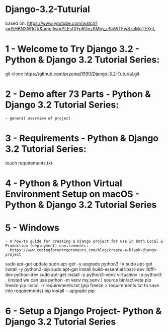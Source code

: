 # Django-3.2-Tuturial
based on: https://www.youtube.com/watch?v=SlHBNXW1rTk&amp;list=PLEsfXFp6DpzRMby_cSoWTFw8zaMdTEXgL

# 1 - Welcome to Try Django 3.2 - Python & Django 3.2 Tutorial Series:
git clone https://github.com/przemaj1990/Django-3.2-Tuturial.git
# 2 - Demo after 73 Parts - Python & Django 3.2 Tutorial Series:
    - general overview of project
# 3 - Requirements - Python & Django 3.2 Tutorial Series:
touch requirements.txt
# 4 - Python & Python Virtual Environment Setup on macOS - Python & Django 3.2 Tutorial Series
# 5 - Windows
    - A how-to guide for creating a Django project for use in both Local & Production (deployment) environments:
      https://www.codingforentrepreneurs.com/blog/create-a-blank-django-project   
sudo apt-get update
sudo apt-get -y upgrade
python3 -V
sudo apt-get install -y python3-pip
sudo apt-get install build-essential libssl-dev libffi-dev python-dev
sudo apt-get install -y python3-venv
virtualenv -p python3 .
(insted we can use python -m venv my_venv )
source bin/activate
pip freeze
pip install -r requirements.txt 
(pip freeze > requirements.txt to save into requirements)
pip install --upgrade pip
# 6 - Setup a Django Project- Python & Django 3.2 Tutorial Series
